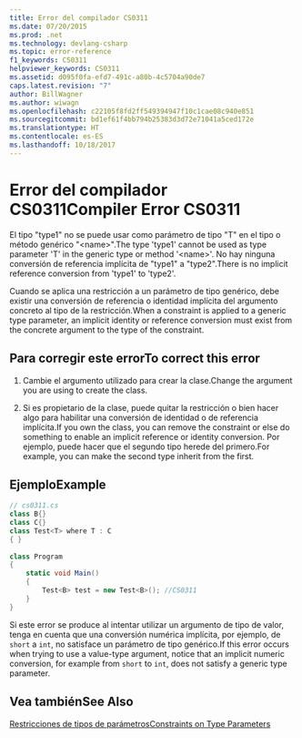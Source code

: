 ```yaml
---
title: Error del compilador CS0311
ms.date: 07/20/2015
ms.prod: .net
ms.technology: devlang-csharp
ms.topic: error-reference
f1_keywords: CS0311
helpviewer_keywords: CS0311
ms.assetid: d095f0fa-efd7-491c-a80b-4c5704a90de7
caps.latest.revision: "7"
author: BillWagner
ms.author: wiwagn
ms.openlocfilehash: c22105f8fd2ff549394947f10c1cae08c940e851
ms.sourcegitcommit: bd1ef61f4bb794b25383d3d72e71041a5ced172e
ms.translationtype: HT
ms.contentlocale: es-ES
ms.lasthandoff: 10/18/2017
---
```

# <a name="compiler-error-cs0311"></a><span data-ttu-id="c24cd-102">Error del compilador CS0311</span><span class="sxs-lookup"><span data-stu-id="c24cd-102">Compiler Error CS0311</span></span>
<span data-ttu-id="c24cd-103">El tipo "type1" no se puede usar como parámetro de tipo "T" en el tipo o método genérico "\<name>".</span><span class="sxs-lookup"><span data-stu-id="c24cd-103">The type 'type1' cannot be used as type parameter 'T' in the generic type or method '\<name>'.</span></span> <span data-ttu-id="c24cd-104">No hay ninguna conversión de referencia implícita de "type1" a "type2".</span><span class="sxs-lookup"><span data-stu-id="c24cd-104">There is no implicit reference conversion from 'type1' to 'type2'.</span></span>  
  
 <span data-ttu-id="c24cd-105">Cuando se aplica una restricción a un parámetro de tipo genérico, debe existir una conversión de referencia o identidad implícita del argumento concreto al tipo de la restricción.</span><span class="sxs-lookup"><span data-stu-id="c24cd-105">When a constraint is applied to a generic type parameter, an implicit identity or reference conversion must exist from the concrete argument to the type of the constraint.</span></span>  
  
## <a name="to-correct-this-error"></a><span data-ttu-id="c24cd-106">Para corregir este error</span><span class="sxs-lookup"><span data-stu-id="c24cd-106">To correct this error</span></span>  
  
1.  <span data-ttu-id="c24cd-107">Cambie el argumento utilizado para crear la clase.</span><span class="sxs-lookup"><span data-stu-id="c24cd-107">Change the argument you are using to create the class.</span></span>  
  
2.  <span data-ttu-id="c24cd-108">Si es propietario de la clase, puede quitar la restricción o bien hacer algo para habilitar una conversión de identidad o de referencia implícita.</span><span class="sxs-lookup"><span data-stu-id="c24cd-108">If you own the class, you can remove the constraint or else do something to enable an implicit reference or identity conversion.</span></span> <span data-ttu-id="c24cd-109">Por ejemplo, puede hacer que el segundo tipo herede del primero.</span><span class="sxs-lookup"><span data-stu-id="c24cd-109">For example, you can make the second type inherit from the first.</span></span>  
  
## <a name="example"></a><span data-ttu-id="c24cd-110">Ejemplo</span><span class="sxs-lookup"><span data-stu-id="c24cd-110">Example</span></span>  
  
```csharp  
// cs0311.cs  
class B{}  
class C{}  
class Test<T> where T : C  
{ }  
  
class Program  
{  
    static void Main()  
    {  
        Test<B> test = new Test<B>(); //CS0311  
    }  
}  
```  
  
 <span data-ttu-id="c24cd-111">Si este error se produce al intentar utilizar un argumento de tipo de valor, tenga en cuenta que una conversión numérica implícita, por ejemplo, de `short` a `int`, no satisface un parámetro de tipo genérico.</span><span class="sxs-lookup"><span data-stu-id="c24cd-111">If this error occurs when trying to use a value-type argument, notice that an implicit numeric conversion, for example from `short` to `int`, does not satisfy a generic type parameter.</span></span>  
  
## <a name="see-also"></a><span data-ttu-id="c24cd-112">Vea también</span><span class="sxs-lookup"><span data-stu-id="c24cd-112">See Also</span></span>  
 [<span data-ttu-id="c24cd-113">Restricciones de tipos de parámetros</span><span class="sxs-lookup"><span data-stu-id="c24cd-113">Constraints on Type Parameters</span></span>](../../../csharp/programming-guide/generics/constraints-on-type-parameters.md)
